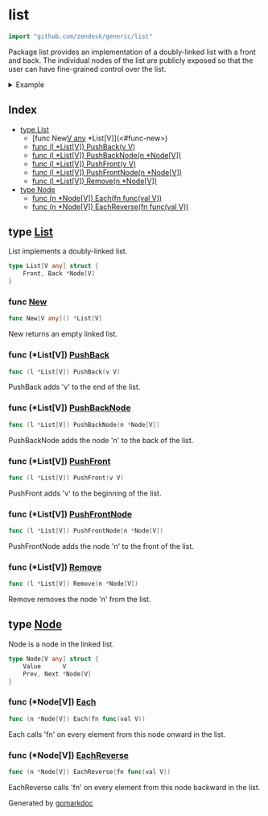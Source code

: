 <!-- Code generated by gomarkdoc. DO NOT EDIT -->

# list

```go
import "github.com/zendesk/generic/list"
```

Package list provides an implementation of a doubly\-linked list with a front and back\. The individual nodes of the list are publicly exposed so that the user can have fine\-grained control over the list\.

<details><summary>Example</summary>
<p>

```go
package main

import (
	"fmt"
	"github.com/zendesk/generic/list"
)

func main() {
	l := list.New[int]()
	l.PushBack(0)
	l.PushBack(1)
	l.PushBack(2)
	l.PushBack(3)

	l.Front.Each(func(i int) {
		fmt.Println(i)
	})
}
```

#### Output

```
0
1
2
3
```

</p>
</details>

## Index

- [type List](<#type-list>)
  - [func New[V any]() *List[V]](<#func-new>)
  - [func (l *List[V]) PushBack(v V)](<#func-listv-pushback>)
  - [func (l *List[V]) PushBackNode(n *Node[V])](<#func-listv-pushbacknode>)
  - [func (l *List[V]) PushFront(v V)](<#func-listv-pushfront>)
  - [func (l *List[V]) PushFrontNode(n *Node[V])](<#func-listv-pushfrontnode>)
  - [func (l *List[V]) Remove(n *Node[V])](<#func-listv-remove>)
- [type Node](<#type-node>)
  - [func (n *Node[V]) Each(fn func(val V))](<#func-nodev-each>)
  - [func (n *Node[V]) EachReverse(fn func(val V))](<#func-nodev-eachreverse>)


## type [List](<https://github.com/zendesk/generic/blob/master/list/list.go#L7-L9>)

List implements a doubly\-linked list\.

```go
type List[V any] struct {
    Front, Back *Node[V]
}
```

### func [New](<https://github.com/zendesk/generic/blob/master/list/list.go#L18>)

```go
func New[V any]() *List[V]
```

New returns an empty linked list\.

### func \(\*List\[V\]\) [PushBack](<https://github.com/zendesk/generic/blob/master/list/list.go#L23>)

```go
func (l *List[V]) PushBack(v V)
```

PushBack adds 'v' to the end of the list\.

### func \(\*List\[V\]\) [PushBackNode](<https://github.com/zendesk/generic/blob/master/list/list.go#L37>)

```go
func (l *List[V]) PushBackNode(n *Node[V])
```

PushBackNode adds the node 'n' to the back of the list\.

### func \(\*List\[V\]\) [PushFront](<https://github.com/zendesk/generic/blob/master/list/list.go#L30>)

```go
func (l *List[V]) PushFront(v V)
```

PushFront adds 'v' to the beginning of the list\.

### func \(\*List\[V\]\) [PushFrontNode](<https://github.com/zendesk/generic/blob/master/list/list.go#L49>)

```go
func (l *List[V]) PushFrontNode(n *Node[V])
```

PushFrontNode adds the node 'n' to the front of the list\.

### func \(\*List\[V\]\) [Remove](<https://github.com/zendesk/generic/blob/master/list/list.go#L61>)

```go
func (l *List[V]) Remove(n *Node[V])
```

Remove removes the node 'n' from the list\.

## type [Node](<https://github.com/zendesk/generic/blob/master/list/list.go#L12-L15>)

Node is a node in the linked list\.

```go
type Node[V any] struct {
    Value      V
    Prev, Next *Node[V]
}
```

### func \(\*Node\[V\]\) [Each](<https://github.com/zendesk/generic/blob/master/list/list.go#L75>)

```go
func (n *Node[V]) Each(fn func(val V))
```

Each calls 'fn' on every element from this node onward in the list\.

### func \(\*Node\[V\]\) [EachReverse](<https://github.com/zendesk/generic/blob/master/list/list.go#L84>)

```go
func (n *Node[V]) EachReverse(fn func(val V))
```

EachReverse calls 'fn' on every element from this node backward in the list\.



Generated by [gomarkdoc](<https://github.com/princjef/gomarkdoc>)
